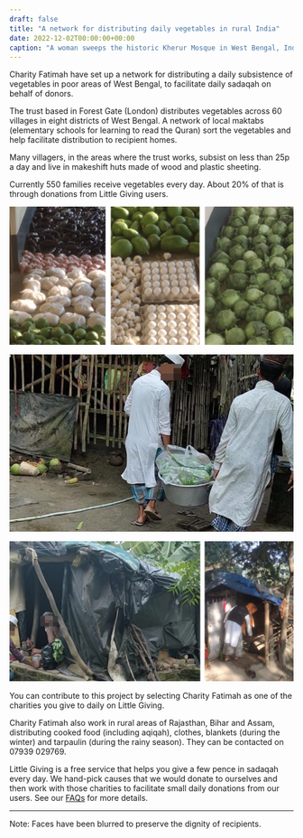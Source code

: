 ```yaml
---
draft: false
title: "A network for distributing daily vegetables in rural India"
date: 2022-12-02T00:00:00+00:00
caption: "A woman sweeps the historic Kherur Mosque in West Bengal, India"
---
```


Charity Fatimah have set up a network for distributing a daily subsistence of vegetables in poor areas of West Bengal, to facilitate daily sadaqah on behalf of donors.

The trust based in Forest Gate (London) distributes vegetables across 60 villages in eight districts of West Bengal. A network of local maktabs (elementary schools for learning to read the Quran) sort the vegetables and help facilitate distribution to recipient homes.

Many villagers, in the areas where the trust works, subsist on less than 25p a day and live in makeshift huts made of wood and plastic sheeting. 

Currently 550 families receive vegetables every day. About 20% of that is through donations from Little Giving users.

![Vegetables being sorted at a maktab for distribution](a.jpg)

![Volunteers carry sorted bags of vegetables for distribution](c.jpg)

![Volunteers leave bags of vegetables at the entrance of homes](b.jpg)

You can contribute to this project by selecting Charity Fatimah as one of the charities you give to daily on Little Giving.

Charity Fatimah also work in rural areas of Rajasthan, Bihar and Assam, distributing cooked food (including aqiqah), clothes, blankets (during the winter) and tarpaulin (during the rainy season). They can be contacted on 07939 029769.

Little Giving is a free service that helps you give a few pence in sadaqah every day. We hand-pick causes that we would donate to ourselves and then work with those charities to facilitate small daily donations from our users. See our [FAQs](https://www.littlegiving.org/support) for more details.

---

Note: Faces have been blurred to preserve the dignity of recipients.